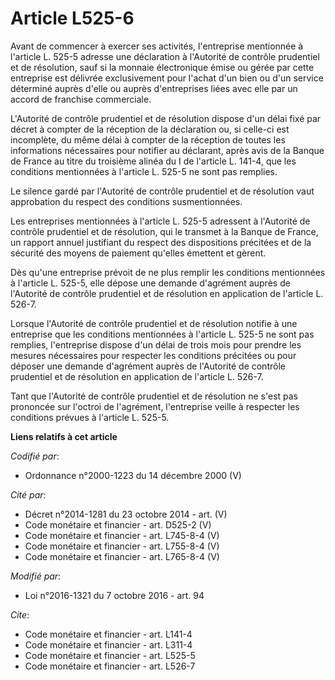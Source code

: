 # Article L525-6

Avant de commencer à exercer ses activités, l'entreprise mentionnée à l'article L. 525-5 adresse une déclaration à l'Autorité
de contrôle prudentiel et de résolution, sauf si la monnaie électronique émise ou gérée par cette entreprise est délivrée
exclusivement pour l'achat d'un bien ou d'un service déterminé auprès d'elle ou auprès d'entreprises liées avec elle par un
accord de franchise commerciale. 

L'Autorité de contrôle prudentiel et de résolution dispose d'un délai fixé par décret à compter de la réception de la
déclaration ou, si celle-ci est incomplète, du même délai à compter de la réception de toutes les informations nécessaires
pour notifier au déclarant, après avis de la Banque de France au titre du troisième alinéa du I de l'article L. 141-4, que
les conditions mentionnées à l'article L. 525-5 ne sont pas remplies. 

Le silence gardé par l'Autorité de contrôle prudentiel et de résolution vaut approbation du respect des conditions
susmentionnées. 

Les entreprises mentionnées à l'article L. 525-5 adressent à l'Autorité de contrôle prudentiel et de résolution, qui le
transmet à la Banque de France, un rapport annuel justifiant du respect des dispositions précitées et de la sécurité des
moyens de paiement qu'elles émettent et gèrent. 

Dès qu'une entreprise prévoit de ne plus remplir les conditions mentionnées à l'article L. 525-5, elle dépose une demande
d'agrément auprès de l'Autorité de contrôle prudentiel et de résolution en application de l'article L. 526-7.

Lorsque l'Autorité de contrôle prudentiel et de résolution notifie à une entreprise que les conditions mentionnées à
l'article L. 525-5 ne sont pas remplies, l'entreprise dispose d'un délai de trois mois pour prendre les mesures nécessaires
pour respecter les conditions précitées ou pour déposer une demande d'agrément auprès de l'Autorité de contrôle prudentiel et
de résolution en application de l'article L. 526-7. 

Tant que l'Autorité de contrôle prudentiel et de résolution ne s'est pas prononcée sur l'octroi de l'agrément, l'entreprise
veille à respecter les conditions prévues à l'article L. 525-5.

**Liens relatifs à cet article**

_Codifié par_:

  - Ordonnance n°2000-1223 du 14 décembre 2000 (V)

_Cité par_:

  - Décret n°2014-1281 du 23 octobre 2014 - art. (V)
  - Code monétaire et financier - art. D525-2 (V)
  - Code monétaire et financier - art. L745-8-4 (V)
  - Code monétaire et financier - art. L755-8-4 (V)
  - Code monétaire et financier - art. L765-8-4 (V)

_Modifié par_:

  - Loi n°2016-1321 du 7 octobre 2016 - art. 94

_Cite_:

  - Code monétaire et financier - art. L141-4
  - Code monétaire et financier - art. L311-4
  - Code monétaire et financier - art. L525-5
  - Code monétaire et financier - art. L526-7
